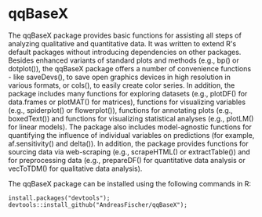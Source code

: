 # qqBaseX
The qqBaseX package provides basic functions for assisting all steps of analyzing qualitative and quantitative data. It was written to extend R's default packages without introducing dependencies on other packages. Besides enhanced variants of standard plots and methods (e.g., bp() or dotplot()), the qqBaseX package offers a number of convenience functions - like saveDevs(), to save open graphics devices in high resolution in various formats, or cols(), to easily create color series. In addition, the package includes many functions for exploring datasets (e.g., plotDF() for data.frames or plotMAT() for matrices), functions for visualizing variables (e.g., spiderplot() or flowerplot()), functions for annotating plots (e.g., boxedText()) and functions for visualizing statistical analyses (e.g., plotLM() for linear models). The package also includes model-agnostic functions for quantifying the influence of individual variables on predictions (for example, af.sensitivity() and delta()). In addition, the package provides functions for sourcing data via web-scraping (e.g., scrapeHTML() or extractTable()) and for preprocessing data (e.g., prepareDF() for quantitative data analysis or vecToTDM() for qualitative data analysis).

The qqBaseX package can be installed using the following commands in R:

```
install.packages("devtools");
devtools::install_github("AndreasFischer/qqBaseX");
```
